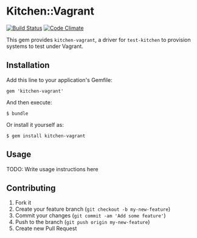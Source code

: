 # Kitchen::Vagrant

[![Build Status](https://travis-ci.org/opscode/kitchen-vagrant.png)](https://travis-ci.org/opscode/kitchen-vagrant)
[![Code Climate](https://codeclimate.com/badge.png)](https://codeclimate.com/github/opscode/kitchen-vagrant)

This gem provides `kitchen-vagrant`, a driver for `test-kitchen` to provision systems to test under Vagrant.

## Installation

Add this line to your application's Gemfile:

    gem 'kitchen-vagrant'

And then execute:

    $ bundle

Or install it yourself as:

    $ gem install kitchen-vagrant

## Usage

TODO: Write usage instructions here

## Contributing

1. Fork it
2. Create your feature branch (`git checkout -b my-new-feature`)
3. Commit your changes (`git commit -am 'Add some feature'`)
4. Push to the branch (`git push origin my-new-feature`)
5. Create new Pull Request
